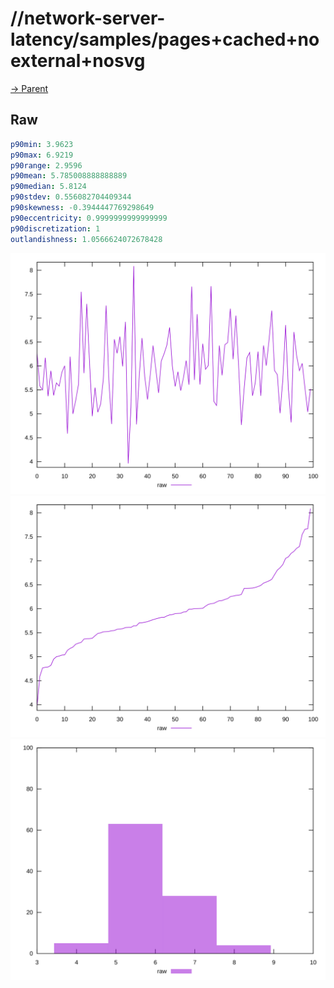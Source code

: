 
# //network-server-latency/samples/pages+cached+noexternal+nosvg

[→ Parent](../..)


## Raw


```yaml
p90min: 3.9623
p90max: 6.9219
p90range: 2.9596
p90mean: 5.785008888888889
p90median: 5.8124
p90stdev: 0.556082704409344
p90skewness: -0.3944447769298649
p90eccentricity: 0.9999999999999999
p90discretization: 1
outlandishness: 1.0566624072678428

```

![PLOT: raw-values](./raw/values.svg)![PLOT: raw-sorted](./raw/sorted.svg)![PLOT: raw-histogram](./raw/histogram.svg)